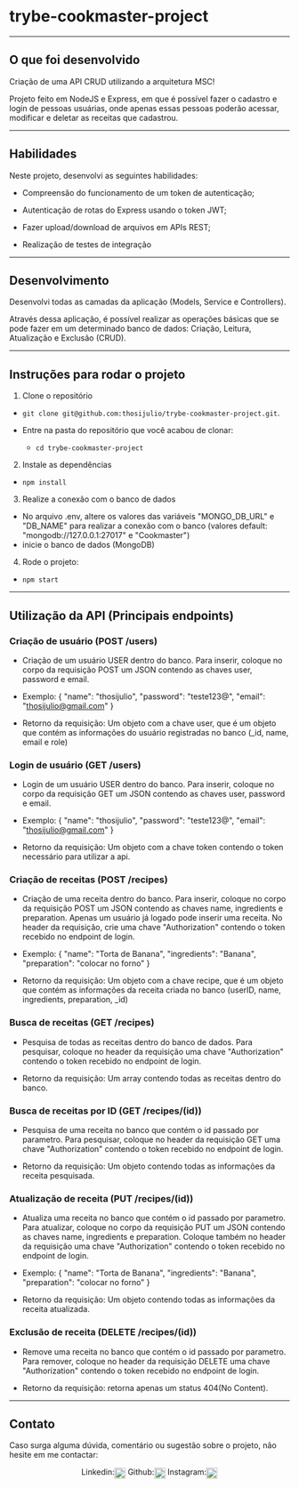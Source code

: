 # trybe-cookmaster-project

---

## O que foi desenvolvido

Criação de uma API CRUD utilizando a arquitetura MSC!

Projeto feito em NodeJS e Express, em que é possível fazer o cadastro e login de pessoas usuárias, onde apenas essas pessoas poderão acessar, modificar e deletar as receitas que cadastrou.

---

## Habilidades

Neste projeto, desenvolvi as seguintes habilidades:

- Compreensão do funcionamento de um token de autenticação;

- Autenticação de rotas do Express usando o token JWT;

- Fazer upload/download de arquivos em APIs REST;

- Realização de testes de integração 

---

## Desenvolvimento

Desenvolvi todas as camadas da aplicação (Models, Service e Controllers).

Através dessa aplicação, é possível realizar as operações básicas que se pode fazer em um determinado banco de dados: Criação, Leitura, Atualização e Exclusão (CRUD).

---

## Instruções para rodar o projeto

1. Clone o repositório

- `git clone git@github.com:thosijulio/trybe-cookmaster-project.git`.

- Entre na pasta do repositório que você acabou de clonar:
  - `cd trybe-cookmaster-project`

2. Instale as dependências

- `npm install`

3. Realize a conexão com o banco de dados

- No arquivo .env, altere os valores das variáveis "MONGO_DB_URL" e "DB_NAME" para realizar a conexão com o banco (valores default: "mongodb://127.0.0.1:27017" e "Cookmaster")
- inicie o banco de dados (MongoDB)

4. Rode o projeto:

- `npm start`

---

## Utilização da API (Principais endpoints)

### Criação de usuário (POST /users)

- Criação de um usuário USER dentro do banco. Para inserir, coloque no corpo da requisição POST um JSON contendo as chaves user, password e email.
- Exemplo: {
    "name": "thosijulio",
    "password": "teste123@",
    "email": "thosijulio@gmail.com"
}

- Retorno da requisição: Um objeto com a chave user, que é um objeto que contém as informações do usuário registradas no banco (_id, name, email e role)

### Login de usuário (GET /users)

- Login de um usuário USER dentro do banco. Para inserir, coloque no corpo da requisição GET um JSON contendo as chaves user, password e email.
- Exemplo: {
    "name": "thosijulio",
    "password": "teste123@",
    "email": "thosijulio@gmail.com"
}

- Retorno da requisição: Um objeto com a chave token contendo o token necessário para utilizar a api.

### Criação de receitas (POST /recipes)

- Criação de uma receita dentro do banco. Para inserir, coloque no corpo da requisição POST um JSON contendo as chaves name, ingredients e preparation. Apenas um usuário já logado pode inserir uma receita. No header da requisição, crie uma chave "Authorization" contendo o token recebido no endpoint de login.
- Exemplo: {
    "name": "Torta de Banana",
    "ingredients": "Banana",
    "preparation": "colocar no forno"
}

- Retorno da requisição: Um objeto com a chave recipe, que é um objeto que contém as informações da receita criada no banco (userID, name, ingredients, preparation, _id)

### Busca de receitas (GET /recipes)

- Pesquisa de todas as receitas dentro do banco de dados. Para pesquisar, coloque no header da requisição uma chave "Authorization" contendo o token recebido no endpoint de login.

- Retorno da requisição: Um array contendo todas as receitas dentro do banco.

### Busca de receitas por ID (GET /recipes/(id))

- Pesquisa de uma receita no banco que contém o id passado por parametro. Para pesquisar, coloque no header da requisição GET uma chave "Authorization" contendo o token recebido no endpoint de login.

- Retorno da requisição: Um objeto contendo todas as informações da receita pesquisada.

### Atualização de receita (PUT /recipes/(id))

- Atualiza uma receita no banco que contém o id passado por parametro. Para atualizar, coloque no corpo da requisição PUT um JSON contendo as chaves name, ingredients e preparation. Coloque também no header da requisição uma chave "Authorization" contendo o token recebido no endpoint de login.
- Exemplo: {
    "name": "Torta de Banana",
    "ingredients": "Banana",
    "preparation": "colocar no forno"
}

- Retorno da requisição: Um objeto contendo todas as informações da receita atualizada.

### Exclusão de receita (DELETE /recipes/(id))

- Remove uma receita no banco que contém o id passado por parametro. Para remover, coloque no header da requisição DELETE uma chave "Authorization" contendo o token recebido no endpoint de login.

- Retorno da requisição: retorna apenas um status 404(No Content).

---

## Contato
Caso surga alguma dúvida, comentário ou sugestão sobre o projeto, não hesite em me contactar:
<p align=center>
Linkedin:<a href="https://www.linkedin.com/in/thosijulio/" target="blank"><img align="center" src="https://cdn.jsdelivr.net/npm/simple-icons@3.0.1/icons/linkedin.svg" alt="thosijulio" height="20" width="20" /></a>
Github:<a href="https://www.github.com/thosijulio/" target="blank"><img align="center" src="https://cdn.jsdelivr.net/npm/simple-icons@3.0.1/icons/github.svg" alt="thosijulio" height="20" width="20" /></a>
Instagram:<a href="https://www.instagram.com/thosijulio" target="blank"><img align="center" src="https://cdn.jsdelivr.net/npm/simple-icons@3.0.1/icons/instagram.svg" alt="thosijulio" height="20" width="20" /></a>
</p>

